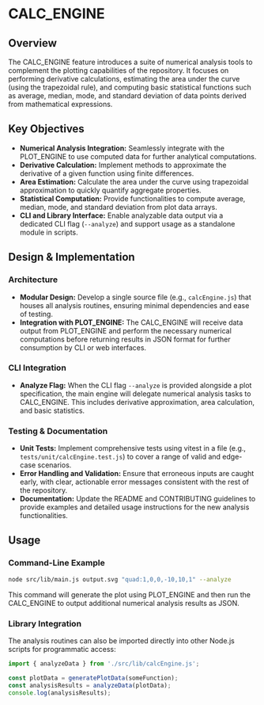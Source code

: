# CALC_ENGINE

## Overview
The CALC_ENGINE feature introduces a suite of numerical analysis tools to complement the plotting capabilities of the repository. It focuses on performing derivative calculations, estimating the area under the curve (using the trapezoidal rule), and computing basic statistical functions such as average, median, mode, and standard deviation of data points derived from mathematical expressions.

## Key Objectives
- **Numerical Analysis Integration:** Seamlessly integrate with the PLOT_ENGINE to use computed data for further analytical computations.
- **Derivative Calculation:** Implement methods to approximate the derivative of a given function using finite differences.
- **Area Estimation:** Calculate the area under the curve using trapezoidal approximation to quickly quantify aggregate properties.
- **Statistical Computation:** Provide functionalities to compute average, median, mode, and standard deviation from plot data arrays.
- **CLI and Library Interface:** Enable analyzable data output via a dedicated CLI flag (`--analyze`) and support usage as a standalone module in scripts.

## Design & Implementation
### Architecture
- **Modular Design:** Develop a single source file (e.g., `calcEngine.js`) that houses all analysis routines, ensuring minimal dependencies and ease of testing.
- **Integration with PLOT_ENGINE:** The CALC_ENGINE will receive data output from PLOT_ENGINE and perform the necessary numerical computations before returning results in JSON format for further consumption by CLI or web interfaces.

### CLI Integration
- **Analyze Flag:** When the CLI flag `--analyze` is provided alongside a plot specification, the main engine will delegate numerical analysis tasks to CALC_ENGINE. This includes derivative approximation, area calculation, and basic statistics.

### Testing & Documentation
- **Unit Tests:** Implement comprehensive tests using vitest in a file (e.g., `tests/unit/calcEngine.test.js`) to cover a range of valid and edge-case scenarios.
- **Error Handling and Validation:** Ensure that erroneous inputs are caught early, with clear, actionable error messages consistent with the rest of the repository.
- **Documentation:** Update the README and CONTRIBUTING guidelines to provide examples and detailed usage instructions for the new analysis functionalities.

## Usage
### Command-Line Example
```bash
node src/lib/main.js output.svg "quad:1,0,0,-10,10,1" --analyze
```
This command will generate the plot using PLOT_ENGINE and then run the CALC_ENGINE to output additional numerical analysis results as JSON.

### Library Integration
The analysis routines can also be imported directly into other Node.js scripts for programmatic access:
```javascript
import { analyzeData } from './src/lib/calcEngine.js';

const plotData = generatePlotData(someFunction);
const analysisResults = analyzeData(plotData);
console.log(analysisResults);
```
